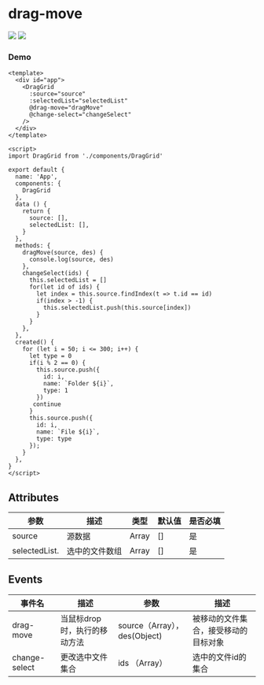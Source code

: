 # drag-move
![](https://img.shields.io/badge/drag--move-666-green)
![](https://img.shields.io/badge/folder--move-%E6%96%87%E4%BB%B6%E6%88%96%E6%96%87%E4%BB%B6%E5%A4%B9%E6%8B%96%E6%8B%BD%E7%A7%BB%E5%8A%A8-blue)
### Demo
``` vue
<template>
  <div id="app"> 
    <DragGrid  
      :source="source"
      :selectedList="selectedList"
      @drag-move="dragMove"
      @change-select="changeSelect" 
    />
  </div>
</template>

<script>
import DragGrid from './components/DragGrid'

export default {
  name: 'App',
  components: {
    DragGrid
  },
  data () {
    return {
      source: [],
      selectedList: [],
    }
  },
  methods: {
    dragMove(source, des) {
      console.log(source, des)
    },
    changeSelect(ids) {
      this.selectedList = []
      for(let id of ids) {
        let index = this.source.findIndex(t => t.id == id)
        if(index > -1) {
          this.selectedList.push(this.source[index])
        }
      }   
    }, 
  },
  created() { 
    for (let i = 50; i <= 300; i++) {
      let type = 0
      if(i % 2 == 0) { 
        this.source.push({
          id: i,
          name: `Folder ${i}`,
          type: 1
        }) 
       continue
      }
      this.source.push({
        id: i,
        name: `File ${i}`,
        type: type
      });
    }
  }, 
}
</script>
```

## Attributes
| 参数           | 描述              | 类型           | 默认值  | 是否必填   |
| ------------- |------------------- |-------------- |------ | ------|
| source         | 源数据             | Array         | []     |是 |
| selectedList.  | 选中的文件数组      |  Array        | []     |是 | 

## Events
| 事件名         | 描述              | 参数           | 描述      |
| ------------- |------------------- |-------------- |-----------|
| drag-move     | 当鼠标drop时，执行的移动方法  |  source（Array），des(Object)  | 被移动的文件集合，接受移动的目标对象|
| change-select | 更改选中文件集合  | ids （Array）|  选中的文件id的集合|
